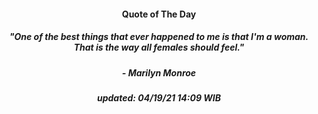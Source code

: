 <h4 align="center">Quote of The Day</h4>
<h5 align="center"><i>"One of the best things that ever happened to me is that I'm a woman. That is the way all females should feel."</i></h5>
<h5 align="center">- Marilyn Monroe</h5>


<h5 align="center"><i>updated:  04/19/21 14:09 WIB</i></h5>
